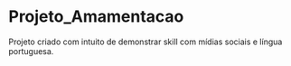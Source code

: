 # Projeto_Amamentacao
Projeto criado com intuito de demonstrar skill com mídias sociais e língua portuguesa. 
